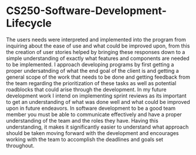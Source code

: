 # CS250-Software-Development-Lifecycle
The users needs were interpreted and implemented into the program from inquiring about the ease of use and what could be improved upon, from this the creation of user stories helped by bringing these responses down to a simple understanding of exactly what features and components are needed to be implemented.
I approach developing programs by first getting a proper undersatnding of what the end goal of the client is and getting a general scope of the work that needs to be done and getting feedback from the team regarding the prioritization of these tasks as well as potential roadblocks that could arise through the development. In my future development work I intend on implementing sprint reviews as its important to get an understanding of what was done well and what could be improved upon in future endeavors.
In software development to be a good team member you must be able to communicate effectively and have a proper understanding of the team and the roles they have. Having this understanding, it makes it significantly easier to understand what approach should be taken moving forward with the development and encourages working with the team to accomplish the deadlines and goals set throughout.

